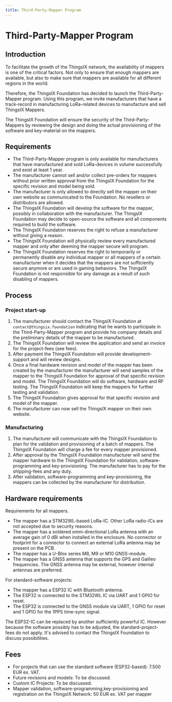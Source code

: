 ```yaml
---
title: Third-Party-Mapper Program
---
```


# Third-Party-Mapper Program

## Introduction

To facilitate the growth of the ThingsIX network, the availability of mappers is one of the critical factors. Not only to ensure that enough mappers are available, but also to make sure that mappers are available for all different regions in the world. 

Therefore, the ThingsIX Foundation has decided to launch the Third-Party-Mapper program. Using this program, we invite manufacturers that have a track-record in manufacturing LoRa-related devices to manufacture and sell ThingsIX Mappers. 

The ThingsIX Foundation will ensure the security of the Third-Party-Mappers by reviewing the design and doing the actual provisioning of the software and key-material on the mappers.

## Requirements

- The Third-Party-Mapper program is only available for manufacturers that have manufactured and sold LoRa-devices in volume successfully and exist at least 1 year. 
- The manufacturer cannot sell and/or collect pre-orders for mappers without prior written approval from the ThingsIX Foundation for the specific revision and model being sold. 
- The manufacturer is only allowed to directly sell the mapper on their own website as communicated to the Foundation. No resellers or distributors are allowed. 
- The ThingsIX Foundation will develop the software for the mapper, possibly in collaboration with the manufacturer. The ThingsIX Foundation may decide to open-source the software and all components required to build the software. 
- The ThingsIX Foundation reserves the right to refuse a manufacturer without giving a reason.
- The ThingsIX Foundation will physically review every manufactured mapper and only after deeming the mapper secure will program.
- The ThingsIX Foundation reserves the right to temporarily or permanently disable any individual mapper or all mappers of a certain manufacturer when it decides that the mappers are not sufficiently secure anymore or are used in gaming behaviors. The ThingsIX Foundation is not responsible for any damage as a result of such disabling of mappers.

## Process

### Project start-up
1. The manufacturer should contact the ThingsIX Foundation at `contact@thingsix.foundation` indicating that he wants to participate in the Third-Party-Mapper program and provide his company details and the preliminary details of the mapper to be manufactured.
2. The ThingsIX Foundation will review the application and send an invoice for the project-fees (see fees). 
3. After payment the ThingsIX Foundation will provide development-support and will review designs. 
4. Once a final hardware revision and model of the mapper has been created by the manufacturer the manufacturer will send samples of the mapper to the ThingsIX Foundation for approval of that specific revision and model. The ThingsIX Foundation will do software, hardware and RF testing. The ThingsIX Foundation will keep the mappers for further testing and validation.
5. The ThingsIX Foundation gives approval for that specific revision and model of the mapper.
6. The manufacturer can now sell the ThingsIX mapper on their own website.

### Manufacturing
1. The manufacturer will communicate with the ThingsIX Foundation to plan for the validation and provisioning of a batch of mappers. The ThingsIX Foundation will charge a fee for every mapper provisioned.
2. After approval by the ThingsIX Foundation manufacturer will send the mapper hardware to the ThingsIX Foundation for validation, software-programming and key-provisioning. The manufacturer has to pay for the shipping-fees and any duty. 
3. After validation, software-programming and key-provisioning, the mappers can be collected by the manufacturer for distribution. 


## Hardware requirements

Requirements for all mappers.

- The mapper has a STM32WL-based LoRa-IC. Other LoRa radio-ICs are not accepted due to security reasons.
- The mapper has a soldered omni-directional LoRa antenna with an average gain of 0 dBi when installed in the enclosure. No connector or footprint for a connector to connect an external LoRa antenna may be present on the PCB.
- The mapper has a U-Blox series M8, M9 or M10 GNSS-module. 
- The mapper has a GNSS antenna that supports the GPS and Galileo frequencies. The GNSS antenna may be external, however internal antennas are preferred.

For standard-software projects:

- The mapper has a ESP32 IC with Bluetooth antenna.
- The ESP32 is connected to the STM32WL IC via UART and 1 GPIO for reset. 
- The ESP32 is connected to the GNSS module via UART, 1 GPIO for reset and 1 GPIO for the 1PPS time-sync signal. 

The ESP32-IC can be replaced by another sufficiently powerful IC. However because the software possibly has to be adjusted, the standard-project-fees do not apply. It's advised to contact the ThingsIX Foundation to discuss possibilities. 

## Fees

- For projects that can use the standard software (ESP32-based): 7.500 EUR ex. VAT.
- Future revisions and models: To be discussed.
- Custom IC Projects: To be discussed.
- Mapper validation, software-programming,key-provisioning and registration on the ThingsIX Network: 50 EUR ex. VAT per mapper